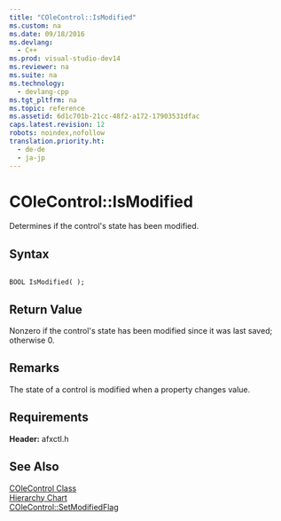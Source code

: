 ```yaml
---
title: "COleControl::IsModified"
ms.custom: na
ms.date: 09/18/2016
ms.devlang: 
  - C++
ms.prod: visual-studio-dev14
ms.reviewer: na
ms.suite: na
ms.technology: 
  - devlang-cpp
ms.tgt_pltfrm: na
ms.topic: reference
ms.assetid: 6d1c701b-21cc-48f2-a172-17903531dfac
caps.latest.revision: 12
robots: noindex,nofollow
translation.priority.ht: 
  - de-de
  - ja-jp
---
```

# COleControl::IsModified
Determines if the control's state has been modified.  
  
## Syntax  
  
```  
  
BOOL IsModified( );  
```  
  
## Return Value  
 Nonzero if the control's state has been modified since it was last saved; otherwise 0.  
  
## Remarks  
 The state of a control is modified when a property changes value.  
  
## Requirements  
 **Header:** afxctl.h  
  
## See Also  
 [COleControl Class](../vs140/COleControl-Class.md)   
 [Hierarchy Chart](../vs140/Hierarchy-Chart.md)   
 [COleControl::SetModifiedFlag](../vs140/COleControl--SetModifiedFlag.md)
